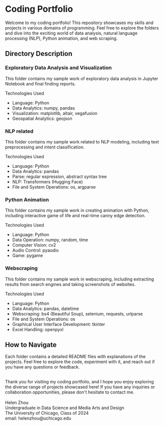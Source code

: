 # Coding Portfolio
Welcome to my coding portfolio! This repository showcases my skills and projects in various domains of programming. Feel free to explore the folders and dive into the exciting world of data analysis, natural language processing (NLP), Python animation, and web scraping.


## Directory Description
### Exploratory Data Analysis and Visualization
This folder contains my sample work of exploratory data analysis in Jupyter Notebook and final finding reports.

Technologies Used
* Language: Python
* Data Analytics: numpy, pandas
* Visualization: matplotlib, altair, vegafusion
* Geospatial Analytics: geojson

### NLP related
This folder contains my sample work related to NLP modeling, including text preprocessing and intent classification.

Technologies Used
* Language: Python
* Data Analytics: pandas
* Parse: regular expression, abstract syntax tree
* NLP: Transformers (Hugging Face)
* File and System Operations: os, argparse

### Python Animation
This folder contains my sample work in creating animation with Python, including interactive game of life and real-time canny edge detection.

Technologies Used
* Language: Python
* Data Operation: numpy, random, time
* Computer Vision: cv2
* Audio Control: pyaudio
* Game: pygame

### Webscraping
This folder contains my sample work in webscraping, including extracting results from search engines and taking screenshots of websites.

Technologies Used
* Language: Python
* Data Analytics: pandas, datetime
* Webscraping: bs4 (Beautiful Soup), selenium, requests, urlparse
* File and System Operations: os
* Graphical User Interface Development: tkinter
* Excel Handling: openpyxl


## How to Navigate
Each folder contains a detailed README files with explanations of the projects. Feel free to explore the code, experiment with it, and reach out if you have any questions or feedback.

<br>
Thank you for visiting my coding portfolio, and I hope you enjoy exploring the diverse range of projects showcased here! If you have any inquiries or collaboration opportunities, please don't hesitate to contact me.
<br>
<br>
Helen Zhou<br>
Undergraduate in Data Science and Media Arts and Design<br>
The University of Chicago, Class of 2024<br>
email: helenzhou@uchicago.edu